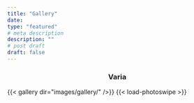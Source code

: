 ```yaml
---
title: "Gallery"
date:
type: "featured"
# meta description
description: ""
# post draft
draft: false
---
```


<h3 style="text-align:center">Varia</h3>
{{< gallery dir="images/gallery/" />}} {{< load-photoswipe >}}
